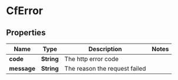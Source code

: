 # CfError

## Properties
Name | Type | Description | Notes
------------ | ------------- | ------------- | -------------
**code** | **String** | The http error code | 
**message** | **String** | The reason the request failed | 
